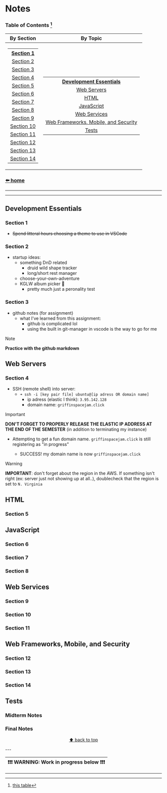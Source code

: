 # Notes

<p align="center">  
  
### **Table of Contents** [^1]
<!-- WARNING! This block of code does not like to be formatted!  Make sure to copy it before formatting so you can paste it pretty again!-->
<!--...aaaand it's broken.. gotta get used to markdown still ugh -->
| <center>By Section  | <center>By Topic |
| :-----------------: | :--------------: |
| <table> <tr><th><center>[Section 1](#Section-1)</th></tr> <tr><td><center>[Section 2](#Section-2)</td></tr>  <tr><td><center>[Section 3](#section-3)</td></tr>  <tr><td><center>[Section 4](#section-4)</td></tr>  <tr><td><center>[Section 5](#section-5)</td></tr>  <tr><td><center>[Section 6](#section-6)</td></tr>  <tr><td><center>[Section 7](#section-7)</td></tr>  <tr><td><center>[Section 8](#section-8)</td></tr>  <tr><td><center>[Section 9](#section-9)</td></tr>  <tr><td><center>[Section 10](#section-10)</td></tr>  <tr><td><center>[Section 11](#section-11)</td></tr>  <tr><td><center>[Section 12](#section-12)</td></tr>  <tr><td><center>[Section 13](#section-13)</td></tr>  <tr><td><center>[Section 14](#section-14)</td></tr>   </table>       | <table> <tr><th><center>[Development Essentials](#development-essentials)</td></th>  <tr><td><center>[Web Servers](#web-servers)</td></tr>  <tr><td><center>[HTML](#html)</td></tr>  <tr><td><center>[JavaScript](#javascript)</td></tr>  <tr><td><center>[Web Services](#web-services)</td></tr>  <tr><td><center>[Web Frameworks, Mobile, and Security](#web-frameworks--mobile--and-security)</td></tr>  <tr><td><center>[Tests](#tests)</td></tr>  </table> |  

### [:arrow_left: home](README.md)  

</p>

---

---

## Development Essentials

### Section 1

- ~~Spend litteral hours choosing a theme to use in VSCode~~

### Section 2

- startup ideas:
  - something DnD related
    - druid wild shape tracker
    - long/short rest manager
  - choose-your-own-adventure
  - KGLW album picker :crocodile:
    - pretty much just a peronality test

### Section 3

- github notes (for assignment)
  - what I've learned from this assignment:
    - github is complicated lol
    - using the built in git-manager in vscode is the way to go for me
>[!NOTE]
> **Practice with the github markdown**

## Web Servers

### Section 4

- SSH (remote shell) into server:
  - `➜ ssh -i [key pair file] ubuntu@[ip adress OR domain name]`
    - ip adress (elastic I think): `3.95.142.128`
    - domain name: `griffinspacejam.click`
>[!IMPORTANT]
>**DON'T FORGET TO PROPERLY RELEASE THE ELASTIC IP ADDRESS AT THE END OF THE SEMESTER** (in addition to terminating my instance)

- Attempting to get a fun domain name. `griffinspacejam.click` is still registering as "in progress"

  - SUCCESS! my domain name is now `griffinspacejam.click`

>[!WARNING]
>**IMPORTANT**: don't forget about the region in the AWS. If something isn't right (ex: server just not showing up at all..), doublecheck that the region is set to `N. Virginia`

## HTML

### Section 5

## JavaScript

### Section 6

### Section 7

### Section 8

## Web Services

### Section 9

### Section 10

### Section 11

## Web Frameworks, Mobile, and Security

### Section 12

### Section 13

### Section 14

## Tests

### Midterm Notes

### Final Notes

<center>

[:arrow_up: back to top](#notes)  

</center
>
---

<center>

| :exclamation::exclamation::exclamation: **WARNING: Work in progress below** :exclamation::exclamation::exclamation: |
| ------------------------------------------------------------------------------------------------------------------- |

</center>

---

[^1]: [this table](https://github.com/ifriedham/startup/assets/46720476/49a157e0-a074-4ca2-8cd0-29fcd08f9515)  


<!--
> [!WARNING]  
> crucial informations

> [!NOTE]  
> Info u should take into account

> [!IMPORTANT]  
> crucial informations
-->


<!--
- [Development Essentials](#development-essentials)
  * [Section 1](#section-1)
  * [Section 2](#section-2)
  * [Section 3](#section-3)
- [Web Servers](#web-servers)
  * [Section 4](#section-4)
- [HTML](#html)
  * [Section 5](#section-5)
- [JavaScript](#javascript)
  * [Section 6](#section-6)
  * [Section 7](#section-7)
  * [Section 8](#section-8)
- [Web Services](#web-services)
  * [Section 9](#section-9)
  * [Section 10](#section-10)
  * [Section 11](#section-11)
- [Web Frameworks, Mobile, and Security](#web-frameworks--mobile--and-security)
  * [Section 12](#section-12)
  * [Section 13](#section-13)
  * [Section 14](#section-14)
- [Tests](#tests)
  * [Midterm Notes](#midterm-notes)
  * [Final Notes](#final-notes)
-->

<!--
[^1]: [this table](https://cdn-useast1.kapwing.com/collections/homer-simpsons-back-fat-meme-template-mxpbg.jpg)
-->

<!--
<center>

# Table of Contents

| <center>By Section  | <center>By Topic |
| ------------------- | ---------------- |
| <table> <tr><th><center>[Section 1](#Section-1)</th></tr>  <tr><td><center>[Section 2](#Section-2)</td></tr>  <tr><td><center>[Section 3](#section-3)</td></tr>  <tr><td><center>[Section 4](#section-4)</td></tr>  <tr><td><center>[Section 5](#section-5)</td></tr>  <tr><td><center>[Section 6](#section-6)</td></tr>  <tr><td><center>[Section 7](#section-7)</td></tr>  <tr><td><center>[Section 8](#section-8)</td></tr>  <tr><td><center>[Section 9](#section-9)</td></tr>  <tr><td><center>[Section 10](#section-10)</td></tr>  <tr><td><center>[Section 11](#section-11)</td></tr>  <tr><td><center>[Section 12](#section-12)</td></tr>  <tr><td><center>[Section 13](#section-13)</td></tr>  <tr><td><center>[Section 14](#section-14)</td></tr>   </table>       |       <table> <tr><th><center>[Development Essentials](#development-essentials)</th>  <tr><td><center>[Web Servers](#web-servers)</td></tr>  <tr><td><center>[HTML](#html)</td></tr>  <tr><td><center>[JavaScript](#javascript)</td></tr>  <tr><td><center>[Web Services](#web-services)</td></tr>  <tr><td><center>[Web Frameworks, Mobile, and Security](#web-frameworks--mobile--and-security)</td></tr>  <tr><td><center>[Tests](#tests)</td></tr>  </table> |


</center>

-->
